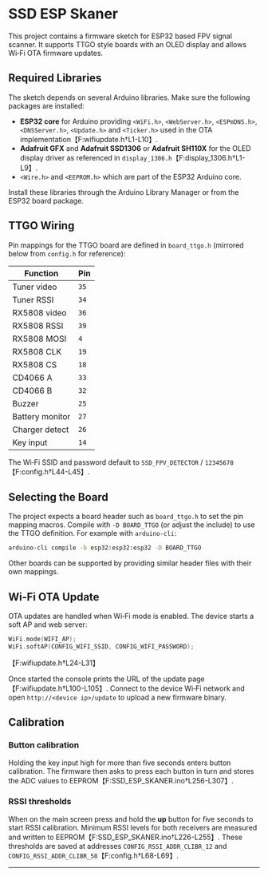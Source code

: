 # SSD ESP Skaner

This project contains a firmware sketch for ESP32 based FPV signal scanner. It supports TTGO style boards with an OLED display and allows Wi‑Fi OTA firmware updates.

## Required Libraries

The sketch depends on several Arduino libraries. Make sure the following packages are installed:

- **ESP32 core** for Arduino providing `<WiFi.h>`, `<WebServer.h>`, `<ESPmDNS.h>`, `<DNSServer.h>`, `<Update.h>` and `<Ticker.h>` used in the OTA implementation【F:wifiupdate.h†L1-L10】.
- **Adafruit GFX** and **Adafruit SSD1306** or **Adafruit SH110X** for the OLED display driver as referenced in `display_1306.h`【F:display_1306.h†L1-L9】.
- `<Wire.h>` and `<EEPROM.h>` which are part of the ESP32 Arduino core.

Install these libraries through the Arduino Library Manager or from the ESP32 board package.

## TTGO Wiring

Pin mappings for the TTGO board are defined in `board_ttgo.h` (mirrored below from `config.h` for reference):

| Function | Pin |
| -------- | --- |
| Tuner video | `35` |
| Tuner RSSI | `34` |
| RX5808 video | `36` |
| RX5808 RSSI | `39` |
| RX5808 MOSI | `4` |
| RX5808 CLK | `19` |
| RX5808 CS | `18` |
| CD4066 A | `33` |
| CD4066 B | `32` |
| Buzzer | `25` |
| Battery monitor | `27` |
| Charger detect | `26` |
| Key input | `14` |

The Wi‑Fi SSID and password default to `SSD_FPV_DETECTOR` / `12345678`【F:config.h†L44-L45】.

## Selecting the Board

The project expects a board header such as `board_ttgo.h` to set the pin mapping macros. Compile with `-D BOARD_TTGO` (or adjust the include) to use the TTGO definition. For example with `arduino-cli`:

```bash
arduino-cli compile -b esp32:esp32:esp32 -D BOARD_TTGO
```

Other boards can be supported by providing similar header files with their own mappings.

## Wi‑Fi OTA Update

OTA updates are handled when Wi‑Fi mode is enabled. The device starts a soft AP and web server:

```cpp
WiFi.mode(WIFI_AP);
WiFi.softAP(CONFIG_WIFI_SSID, CONFIG_WIFI_PASSWORD);
```
【F:wifiupdate.h†L24-L31】

Once started the console prints the URL of the update page【F:wifiupdate.h†L100-L105】. Connect to the device Wi‑Fi network and open `http://<device ip>/update` to upload a new firmware binary.

## Calibration

### Button calibration

Holding the key input high for more than five seconds enters button calibration. The firmware then asks to press each button in turn and stores the ADC values to EEPROM【F:SSD_ESP_SKANER.ino†L256-L307】.

### RSSI thresholds

When on the main screen press and hold the **up** button for five seconds to start RSSI calibration. Minimum RSSI levels for both receivers are measured and written to EEPROM【F:SSD_ESP_SKANER.ino†L226-L255】. These thresholds are saved at addresses `CONFIG_RSSI_ADDR_CLIBR_12` and `CONFIG_RSSI_ADDR_CLIBR_58`【F:config.h†L68-L69】.

---
